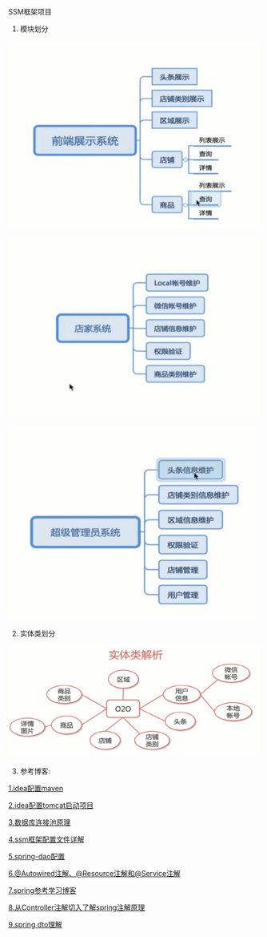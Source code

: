 SSM框架项目


1. 模块划分

![前端展示模块](pic/content1.png)

![商家模块](pic/content2.png)

![管理员模块](pic/content3.png)

2. 实体类划分

![实体类划分](pic/classes.png)

3. 参考博客:

[1.idea配置maven](http://blog.csdn.net/mr_ooo/article/details/53871828)

[2.idea配置tomcat启动项目](https://www.cnblogs.com/Fly-Bob/p/7240153.html)

[3.数据库连接池原理](http://blog.csdn.net/shuaihj/article/details/14223015)

[4.ssm框架配置文件详解](http://blog.csdn.net/baidu_32739019/article/details/73928040)

[5.spring-dao配置](http://blog.csdn.net/yzllz001/article/details/54809231)

[6.@Autowired注解、@Resource注解和@Service注解](https://www.cnblogs.com/szlbm/p/5512931.html)

[7.spring参考学习博客](http://www.cnblogs.com/szlbm/category/830578.html)

[8.从Controller注解切入了解spring注解原理](http://blog.csdn.net/jack_wang001/article/details/78781588)

[9.spring dto理解](http://blog.csdn.net/javaloveiphone/article/details/52606688)


